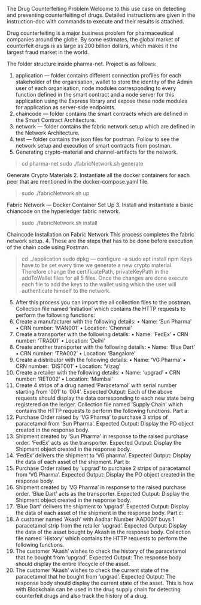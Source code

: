 The Drug Counterfeiting Problem
Welcome to this use case on detecting and preventing counterfeiting of drugs.
Detailed instructions are given in the instruction-doc with commands to execute and their results is attached.

Drug counterfeiting is a major business problem for pharmaceutical companies around the globe. By some estimates, the global market of counterfeit drugs is as large as 200 billion dollars, which makes it the largest fraud market in the world.


The folder structure inside pharma-net. Project is as follows:
1.	application — folder contains different connection profiles for each stakeholder of the organisation, wallet to store the identity of the Admin user of each organisation, node modules corresponding to every function defined in the smart contract and a node server for this application using the Express library and expose these node modules for application as server-side endpoints.
2.	chaincode — folder contains the smart contracts which are defined in the Smart Contract Architecture.
3.	network — folder contains the fabric network setup which are defined in the Network Architecture.
4.	test — folder contains the json files for postman.
Follow to see the network setup and execution of smart contracts from postman.
1.	Generating crypto-material and channel-artifacts for the network.
> cd pharma-net
> sudo ./fabricNetwork.sh generate

Generate Crypto Materials
2. Instantiate all the docker containers for each peer that are mentioned in the docker-compose.yaml file.
> sudo ./fabricNetwork.sh up

Fabric Network — Docker Container Set Up
3. Install and instantiate a basic chiancode on the hyperledger fabric network.
> sudo ./fabricNetwork.sh install

Chaincode Installation on Fabric Network
This process completes the fabric network setup.
4. These are the steps that has to be done before execution of the chain code using Postman.
> cd ../application
> sudo dpkg — configure -a
> sudo apt install npm
Keys have to be set every time we generate a new crypto material. Therefore change the certificatePath, privateKeyPath in the addToWallet files for all 5 files. Once the changes are done execute each file to add the keys to the wallet using which the user will authenticate himself to the network.
5. After this process you can import the all collection files to the postman.
Collection file named ‘initiation’ which contains the HTTP requests to perform the following functions:
1.	Create a manufacturer with the following details:
•	Name: ‘Sun Pharma’
•	CRN number: ‘MAN001’
•	Location: ‘Chennai’
2. Create a transporter with the following details:
•	Name: ‘FedEx’
•	CRN number: ‘TRA001’
•	Location: ‘Delhi’
3. Create another transporter with the following details:
•	Name: ‘Blue Dart’
•	CRN number: ‘TRA002’
•	Location: ‘Bangalore’
4. Create a distributor with the following details:
•	Name: ‘VG Pharma’
•	CRN number: ‘DIST001’
•	Location: ‘Vizag’
5. Create a retailer with the following details:
•	Name: ‘upgrad’
•	CRN number: ‘RET002’
•	Location: ‘Mumbai’
6. Create 4 strips of a drug named ‘Paracetamol’ with serial number starting from ‘001’ to ‘004’.
Expected Output: Each of the above requests should display the data corresponding to each new state being registered on the ledger.
Collection file named ‘Supply Chain’ which contains the HTTP requests to perform the following functions.
Part a:
1.	Purchase Order raised by ‘VG Pharma’ to purchase 3 strips of paracetamol from ‘Sun Pharma’.
Expected Output: Display the PO object created in the response body.
2.	Shipment created by ‘Sun Pharma’ in response to the raised purchase order. ‘FedEx’ acts as the transporter.
Expected Output: Display the Shipment object created in the response body.
3.	‘FedEx’ delivers the shipment to ‘VG pharma’.
Expected Output: Display the data of each asset of the shipment.
Part b:
1.	Purchase Order raised by ‘upgrad’ to purchase 2 strips of paracetamol from ‘VG Pharma’.
Expected Output: Display the PO object created in the response body.
2.	Shipment created by ‘VG Pharma’ in response to the raised purchase order. ‘Blue Dart’ acts as the transporter.
Expected Output: Display the Shipment object created in the response body.
3.	‘Blue Dart’ delivers the shipment to ‘upgrad’.
Expected Output: Display the data of each asset of the shipment in the response body.
Part c:
1.	A customer named ‘Akash’ with Aadhar Number ‘AAD001’ buys 1 paracetamol strip from the retailer ‘upgrad’.
Expected Output: Display the data of the asset bought by Akash in the response body.
Collection file named ‘History’ which contains the HTTP requests to perform the following functions.
1.	The customer ‘Akash’ wishes to check the history of the paracetamol that he bought from ‘upgrad’.
Expected Output: The response body should display the entire lifecycle of the asset.
2.	The customer ‘Akash’ wishes to check the current state of the paracetamol that he bought from ‘upgrad’.
Expected Output: The response body should display the current state of the asset.
This is how with Blockchain can be used in the drug supply chain for detecting counterfeit drugs and also track the history of a drug.

